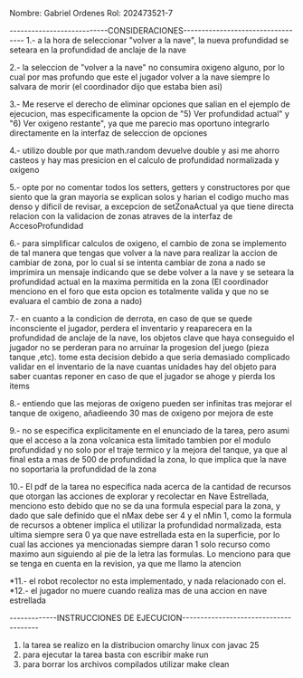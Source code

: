 Nombre: Gabriel Ordenes
Rol: 202473521-7

---------------------------CONSIDERACIONES----------------------------------
1.- a la hora de seleccionar "volver a la nave", la nueva profundidad se seteara en la profundidad de anclaje de la nave

2.- la seleccion de "volver a la nave" no consumira oxigeno alguno, por lo cual por mas profundo que este el jugador volver a la nave siempre lo salvara de morir (el coordinador dijo que estaba bien asi)

3.- Me reserve el derecho de eliminar opciones que salian en el ejemplo de ejecucion, mas especificamente la opcion de "5) Ver profundidad actual" y "6) Ver oxigeno restante", ya que me parecio mas oportuno integrarlo directamente en la interfaz de seleccion de opciones

4.- utilizo double por que math.random devuelve double y asi me ahorro casteos y hay mas presicion en el calculo de profundidad normalizada y oxigeno

5.- opte por no comentar todos los setters, getters y constructores por que siento que la gran mayoria se explican solos y harian el codigo mucho mas denso y dificil de revisar, a excepcion de setZonaActual ya que tiene directa relacion con la validacion de zonas atraves de la interfaz de AccesoProfundidad

6.- para simplificar calculos de oxigeno, el cambio de zona se implemento de tal manera que tengas que volver a la nave para realizar la accion de cambiar de zona, por lo cual si se intenta cambiar de zona a nado se imprimira un mensaje indicando que se debe volver a la nave y se seteara la profundidad actual en la maxima permitida en la zona (El coordinador menciono en el foro que esta opcion es totalmente valida y que no se evaluara el cambio de zona a nado)

7.- en cuanto a la condicion de derrota, en caso de que se quede inconsciente el jugador, perdera el inventario y reaparecera en la profundidad de anclaje de la nave, los objetos clave que haya conseguido el jugador no se perderan para no arruinar la progesion del juego (pieza tanque ,etc). tome esta decision debido a que seria demasiado complicado validar en el inventario de la nave cuantas unidades hay del objeto para saber cuantas reponer en caso de que el jugador se ahoge y pierda los items 

8.- entiendo que las mejoras de oxigeno pueden ser infinitas tras mejorar el tanque de oxigeno, añadieendo 30 mas de oxigeno por mejora de este

9.- no se especifica explicitamente en el enunciado de la tarea, pero asumi que el acceso a la zona volcanica esta limitado tambien por el modulo profundidad y no solo por el traje termico y la mejora del tanque, ya que al final esta a mas de 500 de profundidad la zona, lo que implica que la nave no soportaria la profundidad de la zona 

10.- El pdf de la tarea no especifica nada acerca de la cantidad de recursos que otorgan las acciones de explorar y recolectar en Nave Estrellada, menciono esto debido que no se da una formula especial para la zona, y dado que sale definido que el nMax debe ser 4 y el nMin 1, como la formula de recursos a obtener implica el utilizar la profundidad normalizada, esta ultima siempre sera 0 ya que nave estrellada esta en la superficie, por lo cual las acciones ya mencionadas siempre daran 1 solo recurso como maximo aun siguiendo al pie de la letra las formulas. Lo menciono para que se tenga en cuenta en la revision, ya que me llamo la atencion


*11.- el robot recolector no esta implementado, y nada relacionado con el.
*12.- el jugador no muere cuando realiza mas de una accion en nave estrellada





-------------INSTRUCCIONES DE EJECUCION--------------------------------------
1) la tarea se realizo en la distribucion omarchy linux con javac 25
2) para ejecutar la tarea basta con escribir make run
3) para borrar los archivos compilados utilizar make clean




